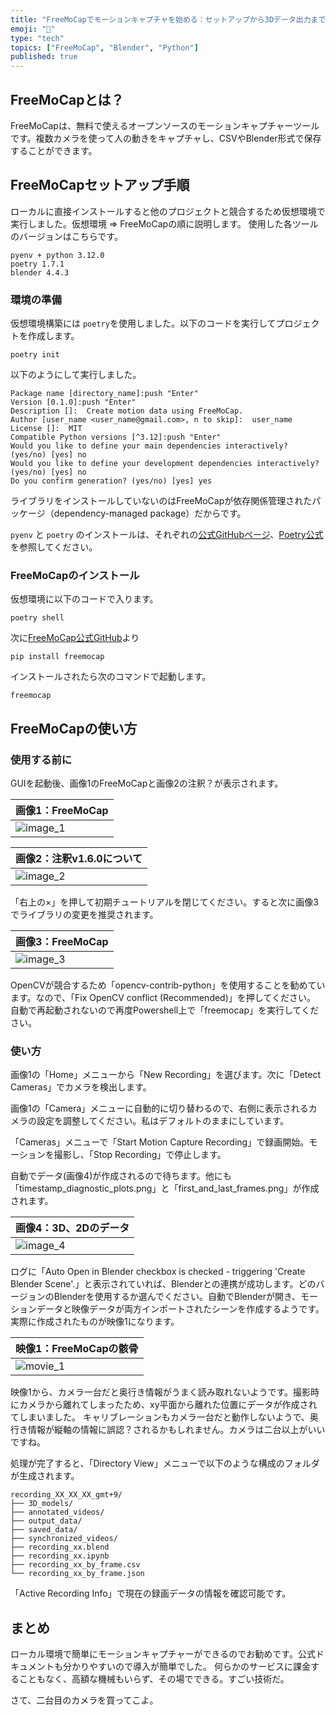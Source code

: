 ```yaml
---
title: "FreeMoCapでモーションキャプチャを始める：セットアップから3Dデータ出力まで"
emoji: "🎥"
type: "tech"
topics: ["FreeMoCap", "Blender", "Python"]
published: true
---
```


[壱]:https://github.com/pyenv/pyenv
[弐]:https://python-poetry.org
[参]:https://freemocap.github.io/documentation/installation.html#detailed-pip-installation-instructions
[肆]:https://github.com/freemocap/freemocap_blender_addon

[1]: /images/freemocap_texture/001_free_mo_cap.png "image_1"
[2]: /images/freemocap_texture/002_we_do_it.png "image_2"
[3]: /images/freemocap_texture/003_oops_delete_recommend.png "image_3"
[4]: /images/freemocap_texture/004_mocap_data.png "image_4"
[5]: /images/freemocap_texture/005_local_directory.png "image_5"

[I]: /images/freemocap_texture/freemocap_test.gif "movie_1"

## FreeMoCapとは？

FreeMoCapは、無料で使えるオープンソースのモーションキャプチャーツールです。複数カメラを使って人の動きをキャプチャし、CSVやBlender形式で保存することができます。

## FreeMoCapセットアップ手順

ローカルに直接インストールすると他のプロジェクトと競合するため仮想環境で実行しました。仮想環境 ⇒ FreeMoCapの順に説明します。
使用した各ツールのバージョンはこちらです。
```
pyenv + python 3.12.0
poetry 1.7.1
blender 4.4.3
```

### 環境の準備

仮想環境構築には `poetry`を使用しました。以下のコードを実行してプロジェクトを作成します。

```pwsh
poetry init
```

以下のようにして実行しました。
```
Package name [directory_name]:push "Enter"
Version [0.1.0]:push "Enter"
Description []:  Create motion data using FreeMoCap.
Author [user_name <user_name@gmail.com>, n to skip]:  user_name
License []:  MIT
Compatible Python versions [^3.12]:push "Enter"
Would you like to define your main dependencies interactively? (yes/no) [yes] no
Would you like to define your development dependencies interactively? (yes/no) [yes] no
Do you confirm generation? (yes/no) [yes] yes
```

ライブラリをインストールしていないのはFreeMoCapが依存関係管理されたパッケージ（dependency-managed package）だからです。

`pyenv` と `poetry` のインストールは、それぞれの[公式GitHubページ][壱]、[Poetry公式][弐]を参照してください。

### FreeMoCapのインストール

仮想環境に以下のコードで入ります。
```pwsh
poetry shell
```

次に[FreeMoCap公式GitHub][参]より
```pwsh
pip install freemocap
```
インストールされたら次のコマンドで起動します。
```pwsh
freemocap
```

## FreeMoCapの使い方

### 使用する前に

GUIを起動後、画像1のFreeMoCapと画像2の注釈？が表示されます。

|画像1：FreeMoCap|
|---|
|![][1]|

|画像2：注釈v1.6.0について|
|---|
|![][2]|

「右上の×」を押して初期チュートリアルを閉じてください。すると次に画像3でライブラリの変更を推奨されます。

|画像3：FreeMoCap|
|---|
|![][3]|

OpenCVが競合するため「opencv-contrib-python」を使用することを勧めています。なので、「Fix OpenCV conflict (Recommended)」を押してください。
自動で再起動されないので再度Powershell上で「freemocap」を実行してください。

### 使い方

画像1の「Home」メニューから「New Recording」を選びます。次に「Detect Cameras」でカメラを検出します。

画像1の「Camera」メニューに自動的に切り替わるので、右側に表示されるカメラの設定を調整してください。私はデフォルトのままにしています。

「Cameras」メニューで「Start Motion Capture Recording」で録画開始。モーションを撮影し、「Stop Recording」で停止します。

自動でデータ(画像4)が作成されるので待ちます。他にも「timestamp_diagnostic_plots.png」と「first_and_last_frames.png」が作成されます。

|画像4：3D、2Dのデータ|
|---|
|![][4]|

ログに「Auto Open in Blender checkbox is checked - triggering 'Create Blender Scene'.」と表示されていれば、Blenderとの連携が成功します。どのバージョンのBlenderを使用するか選んでください。自動でBlenderが開き、モーションデータと映像データが両方インポートされたシーンを作成するようです。
実際に作成されたものが映像1になります。

|映像1：FreeMoCapの骸骨|
|---|
|![][I]|

映像1から、カメラ一台だと奥行き情報がうまく読み取れないようです。撮影時にカメラから離れてしまったため、xy平面から離れた位置にデータが作成されてしまいました。
キャリブレーションもカメラ一台だと動作しないようで、奥行き情報が縦軸の情報に誤認？されるかもしれません。カメラは二台以上がいいですね。

処理が完了すると、「Directory View」メニューで以下のような構成のフォルダが生成されます。

```
recording_XX_XX_XX_gmt+9/
├── 3D_models/
├── annotated_videos/
├── output_data/
├── saved_data/
├── synchronized_videos/
├── recording_xx.blend
├── recording_xx.ipynb
├── recording_xx_by_frame.csv
└── recording_xx_by_frame.json
```

「Active Recording Info」で現在の録画データの情報を確認可能です。

## まとめ

ローカル環境で簡単にモーションキャプチャーができるのでお勧めです。公式ドキュメントも分かりやすいので導入が簡単でした。
何らかのサービスに課金することもなく、高額な機械もいらず、その場でできる。すごい技術だ。

さて、二台目のカメラを買ってこよ。